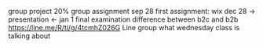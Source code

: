 
group project 20%
group assignment sep 28
first assignment: wix
dec 28 -> presentation <- jan 1 
final examination
difference between b2c and b2b
https://line.me/R/ti/g/4tcmhZ026G Line group
what wednesday class is talking about

